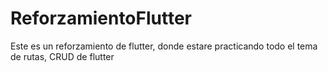 # ReforzamientoFlutter
Este es un reforzamiento de flutter, donde estare practicando todo el tema de rutas, CRUD de flutter
